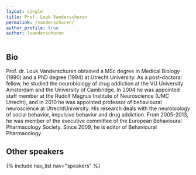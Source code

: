 ```yaml
---
layout: single
title: Prof. Louk Vanderschuren
permalink: /vanderschuren/
author_profile: true
author: lvanderschuren
---
```


## Bio
Prof. dr. Louk Vanderschuren obtained a MSc degree in Medical Biology (1990) and a PhD degree (1994) at Utrecht University. As a post-doctoral fellow, he studied the neurobiology of drug addiction at the VU University Amsterdam and the University of Cambridge. In 2004 he was appointed staff member at the Rudolf Magnus Institute of Neuroscience (UMC Utrecht), and in 2010 he was appointed professor of behavioural neuroscience at UtrechtUniversity. His research deals with the neurobiology of social behavior, impulsive behavior and drug addiction. From 2005-2013, he was member of the executive committee of the European Behavioural Pharmacology Society. Since 2009, he is editor of Behavioural Pharmacology.

## Other speakers
{% include nav_list nav="speakers" %}